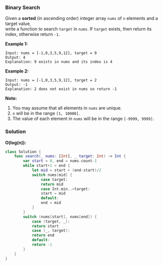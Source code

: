 
### Binary Search

Given a __sorted__ (in ascending order) integer array `nums` of `n` elements and a target value,</br> 
write a function to search `target` in `nums`. If `target` exists, then return its index, otherwise return `-1`.

__Example 1:__
```
Input: nums = [-1,0,3,5,9,12], target = 9
Output: 4
Explanation: 9 exists in nums and its index is 4
```
__Example 2:__
```
Input: nums = [-1,0,3,5,9,12], target = 2
Output: -1
Explanation: 2 does not exist in nums so return -1
```

__Note:__
1. You may assume that all elements in `nums` are unique.
2. `n` will be in the range `[1, 10000]`.
3. The value of each element in `nums` will be in the range `[-9999, 9999]`.

### Solution
__O(log(n)):__
```Swift
class Solution {
    func search(_ nums: [Int], _ target: Int) -> Int {
        var start = 0, end = nums.count-1
        while start+1 < end {
            let mid = start + (end-start)/2
            switch nums[mid] {
                case target:
                return mid
                case Int.min..<target:
                start = mid
                default:
                end = mid
            }
        }
        switch (nums[start], nums[end]) {
            case (target, _):
            return start
            case (_, target):
            return end
            default:
            return -1
        }
    }
}
```